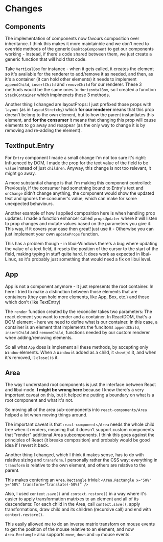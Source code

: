 
# Changes

## Components

The implementation of components now favours composition over inheritance. I think this makes it more maintainble and we don't need to override methods of the generic `DesktopComponent` to get our components working - Instead, if there's code shared between them, we just create a generic function that will hold that code.

Take `VerticalBox` for instance - when it gets called, it creates the element so it's available for the renderer to add/remove it as needed, and then, as it's a container (it can hold other elements) it needs to implement `appendChild`, `insertChild` and `removeChild` for our renderer. These 3 methods would be the same ones to `HorizontalBox`, so I created a function `StackContainer` which implmenets these 3 methods.

Another thing I changed are layoutProps: I just prefixed those props with `layout` (as in `layoutStretchy`) which **for our renderer** means that this prop doesn't belong to the own element, but to how the parent instantiates this element, and **for the consumer** it means that changing this prop will cause elements to go away and reappear (as the only way to change it is by removing and re-adding the element).

## TextInput.Entry

For `Entry` component I made a small change I'm not too sure it's right: Influenced by DOM, I made the prop for the text value of the field to be `value` instead of just `children`. Anyway, this change is not too relevant, it might go away.

A more substantial change is that I'm making this component controlled: Previously, if the consumer had something bound to Entry's text and `onChange` didn't change anything, the component would show the updated text and ignores the consumer's value, which can make for some unexpected behaviours.

Another example of how I applied composition here is when handling prop updates: I made a function enhancer called `propsUpdater` where it will listen to prop changes and mutate values based on the parameters you give it. This way, if it covers your case then great! just use it - Otherwise you can just implement your own `updateProps` function.

This has a problem though - in libui-Windows there's a bug where updating the value of a text field, it resets the position of the cursor to the start of the field, making typing in stuff quite hard. It does work as expected in libui-Linux, so it's probably just something that would need a fix on libui level.

## App

App is not a component anymore - It just represents the root container. In here I tried to make a distinction between those elements that are containers (they can hold more elements, like App, Box, etc.) and those which don't (like TextEntry)

The `render` function created by the reconciler takes two parameters: The react element you want to render and a container. In ReactDOM, that's a DOM element - here we need to define what is our container. In this case, a container is an element that implements the funcitons `appendChild`, `insertChild` and `removeChild`, functions needed by our custom renderer when adding/removing elements.

So all what `App` does is implement all these methods, by accepting only `Window` elements. When a `Window` is added as a child, it `show()`s it, and when it's removed, it `close()`s it.

## Area

The way I understand root components is just the interface between React and libui-node. **I might be wrong here** because I know there's a very important caveat on this, but it helped me putting a boundary on what is a root component and what it's not.

So moving all of the area sub-components into `react-components/Area` helped a lot when moving things around.

The important caveat is that `react-components/Area` needs the whole child tree when it renders, meaning that it doesn't support custom components that "render" additional Area subcomponents. I think this goes against the principles of React (it breaks composition) and probably would be good idea if I revert it back.

Another thing I changed, which I think it makes sense, has to do with relative sizing and `transform`. I personally rather the CSS way: everything in `transform` is relative to the own element, and others are relative to the parent.

This makes centering an `Area.Rectangle` trivial: `<Area.Rectangle x="50%" y="50%" transform="translate(-50%)" />`

Also, I used `context.save()` and `context.restore()` in a way where it's easier to apply transformation matrixes to an element and all of its descendants: For each child in the Area, call `context.save()`, apply transformations, draw child and its children (recursive call) and end with `context.restore()`.

This easily allowed me to do an inverse matrix transform on mouse events to get the position of the mouse relative to an element, and now `Area.Rectangle` also supports `move`, `down` and `up` mouse events.

